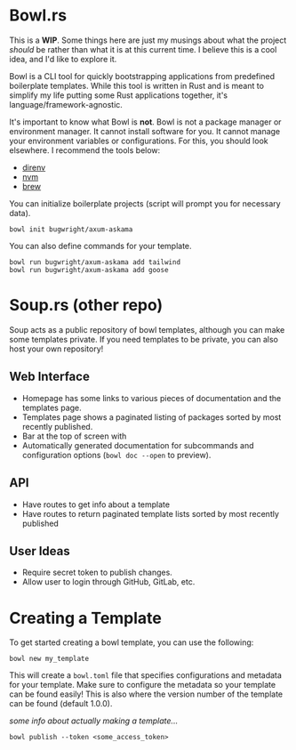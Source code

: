 # Bowl.rs

This is a **WIP**. Some things here are just my musings about
what the project *should* be rather than what it is at this
current time. I believe this is a cool idea, and I'd like to 
explore it.

Bowl is a CLI tool for quickly bootstrapping applications from
predefined boilerplate templates. While this tool is written in
Rust and is meant to simplify my life putting some Rust
applications together, it's language/framework-agnostic.

It's important to know what Bowl is **not**. Bowl is not a
package manager or environment manager. It cannot install 
software for you. It cannot manage your environment variables 
or configurations. For this, you should look elsewhere. I 
recommend the tools below:

- [direnv](https://direnv.net/)
- [nvm](https://github.com/nvm-sh/nvm)
- [brew](https://brew.sh/)

You can initialize boilerplate projects (script will prompt you
for necessary data).

```
bowl init bugwright/axum-askama
```

You can also define commands for your template.

```
bowl run bugwright/axum-askama add tailwind
bowl run bugwright/axum-askama add goose
```

# Soup.rs (other repo)

Soup acts as a public repository of bowl templates, although you
can make some templates private. If you need templates to be
private, you can also host your own repository!

## Web Interface

- Homepage has some links to various pieces of documentation and
the templates page.
- Templates page shows a paginated listing of packages sorted by most
recently published.
- Bar at the top of screen with 
- Automatically generated documentation for subcommands and
configuration options (`bowl doc --open` to preview).

## API

- Have routes to get info about a template
- Have routes to return paginated template lists sorted by most
recently published

## User Ideas

- Require secret token to publish changes.
- Allow user to login through GitHub, GitLab, etc.

# Creating a Template

To get started creating a bowl template, you can use the following:

```
bowl new my_template
```

This will create a `bowl.toml` file that specifies configurations
and metadata for your template. Make sure to configure the metadata
so your template can be found easily! This is also where the version
number of the template can be found (default 1.0.0).

*some info about actually making a template...*

```
bowl publish --token <some_access_token>
```
